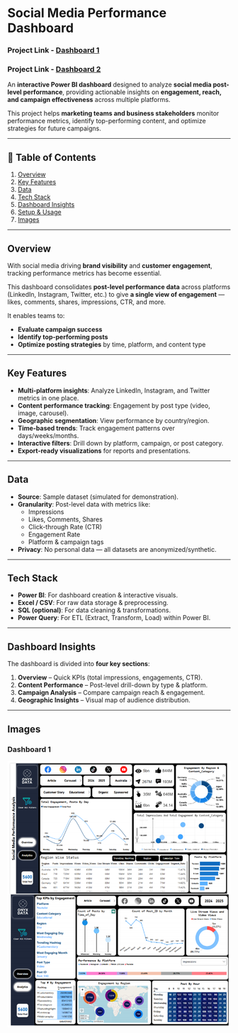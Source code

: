 # Social Media Performance Dashboard
### Project Link - [Dashboard 1](https://app.powerbi.com/view?r=eyJrIjoiZDA1YTBkMzctMWM0Yy00NTE2LWE4MWItNTc5MTM1MmU5YjRhIiwidCI6IjQ2NTRiNmYxLTBlNDctNDU3OS1hOGExLTAyZmU5ZDk0M2M3YiIsImMiOjl9)
### Project Link - [Dashboard 2](https://app.powerbi.com/view?r=eyJrIjoiMmM0MTNhZmEtNzVlYS00MzcwLTkzMjYtY2IwYTA4OTRjZTAyIiwidCI6IjQ2NTRiNmYxLTBlNDctNDU3OS1hOGExLTAyZmU5ZDk0M2M3YiIsImMiOjl9) 

An **interactive Power BI dashboard** designed to analyze **social media post-level performance**, providing actionable insights on **engagement, reach, and campaign effectiveness** across multiple platforms.  

This project helps **marketing teams and business stakeholders** monitor performance metrics, identify top-performing content, and optimize strategies for future campaigns.

---

## 📑 Table of Contents
1. [Overview](#overview)
2. [Key Features](#key-features)
3. [Data](#data)
4. [Tech Stack](#tech-stack)
5. [Dashboard Insights](#dashboard-insights)
6. [Setup & Usage](#setup--usage)
7. [Images](#images)
---

## Overview
With social media driving **brand visibility** and **customer engagement**, tracking performance metrics has become essential.  

This dashboard consolidates **post-level performance data** across platforms (LinkedIn, Instagram, Twitter, etc.) to give **a single view of engagement** — likes, comments, shares, impressions, CTR, and more.  

It enables teams to:
- **Evaluate campaign success**  
- **Identify top-performing posts**  
- **Optimize posting strategies** by time, platform, and content type  

---

## Key Features
- **Multi-platform insights**: Analyze LinkedIn, Instagram, and Twitter metrics in one place.  
- **Content performance tracking**: Engagement by post type (video, image, carousel).  
- **Geographic segmentation**: View performance by country/region.  
- **Time-based trends**: Track engagement patterns over days/weeks/months.  
- **Interactive filters**: Drill down by platform, campaign, or post category.  
- **Export-ready visualizations** for reports and presentations.  

---

## Data
- **Source**: Sample dataset (simulated for demonstration).  
- **Granularity**: Post-level data with metrics like:
  - Impressions  
  - Likes, Comments, Shares  
  - Click-through Rate (CTR)  
  - Engagement Rate  
  - Platform & campaign tags  
- **Privacy**: No personal data — all datasets are anonymized/synthetic.  

---

## Tech Stack
- **Power BI**: For dashboard creation & interactive visuals.  
- **Excel / CSV**: For raw data storage & preprocessing.  
- **SQL (optional)**: For data cleaning & transformations.  
- **Power Query**: For ETL (Extract, Transform, Load) within Power BI.  

---

## Dashboard Insights
The dashboard is divided into **four key sections**:
1. **Overview** – Quick KPIs (total impressions, engagements, CTR).  
2. **Content Performance** – Post-level drill-down by type & platform.  
3. **Campaign Analysis** – Compare campaign reach & engagement.  
4. **Geographic Insights** – Visual map of audience distribution.  

---

## Images
### Dashboard 1
![Part1](https://github.com/Mohan2703/Social_Media_Performance_Analysis/blob/main/Social%20Media%20Performance%20Analysis.png?raw=true)
